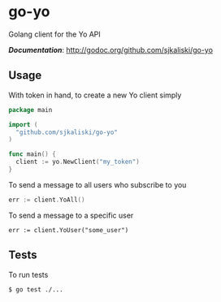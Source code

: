 go-yo
=====

Golang client for the Yo API

***Documentation***: http://godoc.org/github.com/sjkaliski/go-yo

## Usage

With token in hand, to create a new Yo client simply

```go
package main

import (
  "github.com/sjkaliski/go-yo"
)

func main() {
  client := yo.NewClient("my_token")
}
```

To send a message to all users who subscribe to you

```go
err := client.YoAll()
```

To send a message to a specific user

```
err := client.YoUser("some_user")
```

## Tests

To run tests

`$ go test ./...`
